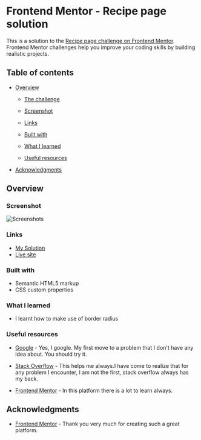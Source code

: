 # Frontend Mentor - Recipe page solution

This is a solution to the [Recipe page challenge on Frontend Mentor]( https://www.frontendmentor.io/solutions/responsive-recipe-page-using-html-and-css-I7iJ0KY_DN). Frontend Mentor challenges help you improve your coding skills by building realistic projects.

## Table of contents

- [Overview](#overview)
  - [The challenge](#the-challenge)
  - [Screenshot](#screenshot)
  - [Links](#links)

  - [Built with](#built-with)
  - [What I learned](#what-i-learned)
 
  - [Useful resources](#useful-resources)

- [Acknowledgments](#acknowledgments)

## Overview

### Screenshot

![Screenshots](./src/screenshots.png)

### Links

- [My Solution](https://github.com/ifeoluwaadegbulugbe/ifeoluwaadegbulugbeprojects.github.io)
- [Live site](https://ifeoluwaadegbulugbe.github.io/ifeoluwaadegbulugbeprojects.github.io/)


### Built with

- Semantic HTML5 markup
- CSS custom properties

### What I learned

- I learnt how to make use of border radius


### Useful resources

- [Google](https://www.google.com) - Yes, I google. My first move to a problem that I don't have any idea about. You should try it.

- [Stack Overflow](https://stackoverflow.com/) - This helps me always.I have come to realize that for any problem I encounter, I am not the first, stack overflow always has my back.


- [Frontend Mentor](https://www.frontendmentor.io/resources) - In this platform there is a lot to learn always.


## Acknowledgments

- [Frontend Mentor](https://www.frontendmentor.io/) - Thank you very much for creating such a great platform.
